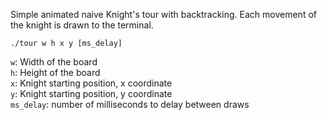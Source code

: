 Simple animated naive Knight's tour with backtracking.
Each movement of the knight is drawn to the terminal.

`./tour w h x y [ms_delay]`

`w`: Width of the board \
`h`: Height of the board \
`x`: Knight starting position, x coordinate \
`y`: Knight starting position, y coordinate \
`ms_delay`: number of milliseconds to delay between draws
